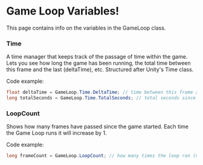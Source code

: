 # Game Loop Variables!
This page contains info on the variables in the GameLoop class.


### Time
A time manager that keeps track of the passage of time within the game.
Lets you see how long the game has been running, the total time between this frame and the last (deltaTime), etc.
Structured after Unity's Time class.


Code example:
```cs
float deltaTime = GameLoop.Time.DeltaTime; // time between this frame and the last.
long totalSeconds = GameLoop.Time.TotalSeconds; // total seconds since the game started.
```



### LoopCount
Shows how many frames have passed since the game started.
Each time the Game Loop runs it will increase by 1.


Code example:
```cs
long frameCount = GameLoop.LoopCount; // how many times the loop ran (number of frames)
```